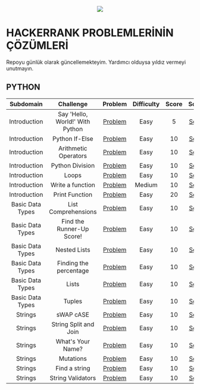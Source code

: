 <p align="center"><a href="https://www.hackerrank.com/gumusisikberkcan?hr_r=1"><img src="https://i0.wp.com/gradsingames.com/wp-content/uploads/2016/05/856771_668224053197841_1943699009_o.png" ></a></p>

# HACKERRANK PROBLEMLERİNİN ÇÖZÜMLERİ
  Repoyu günlük olarak güncellemekteyim. Yardımcı olduysa yıldız vermeyi unutmayın.

## PYTHON

|       Subdomain       |                 Challenge                 |                                             Problem                                              | Difficulty | Score |                                             Solution                                              |
| :-------------------: | :---------------------------------------: | :----------------------------------------------------------------------------------------------: | :--------: | :---: | :-----------------------------------------------------------------------------------------------: |
|     Introduction      |      Say 'Hello, World!' With Python      |             [Problem](https://www.hackerrank.com/challenges/py-hello-world/problem)              |    Easy    |   5   |   [Solution](https://github.com/berkcangumusisik/HackerrankPractice/blob/main/Python/01.%20Introduction/001.%20Say%20Hello%2C%20World!%20With%20Python.py)   |
|     Introduction      |              Python If-Else               |               [Problem](https://www.hackerrank.com/challenges/py-if-else/problem)                |    Easy    |  10   |              [Solution](https://github.com/berkcangumusisik/HackerrankPractice/blob/main/Python/01.%20Introduction/002.%20Python%20If-Else.py)               |
|     Introduction      |           Arithmetic Operators            |       [Problem](https://www.hackerrank.com/challenges/python-arithmetic-operators/problem)       |    Easy    |  10   |           [Solution](https://github.com/berkcangumusisik/HackerrankPractice/blob/main/Python/01.%20Introduction/003.%20Arithmetic%20Operators.py)            |
|     Introduction      |              Python Division              |             [Problem](https://www.hackerrank.com/challenges/python-division/problem)             |    Easy    |  10   |            [Solution](https://github.com/berkcangumusisik/HackerrankPractice/blob/main/Python/01.%20Introduction/004.%20Python%20Division.py)            |
|     Introduction      |                   Loops                   |              [Problem](https://www.hackerrank.com/challenges/python-loops/problem)               |    Easy    |  10   |        [Solution](https://github.com/berkcangumusisik/HackerrankPractice/blob/main/Python/01.%20Introduction/005.%20Loops.py)                    |
|     Introduction      |             Write a function              |            [Problem](https://www.hackerrank.com/challenges/write-a-function/problem)             |   Medium   |  10   |            [Solution](https://github.com/berkcangumusisik/HackerrankPractice/blob/main/Python/01.%20Introduction/006.%20Write%20a%20function.py)             |
|     Introduction      |              Print Function               |              [Problem](https://www.hackerrank.com/challenges/python-print/problem)               |    Easy    |  20   |              [Solution](https://github.com/berkcangumusisik/HackerrankPractice/blob/main/Python/01.%20Introduction/007.%20Print%20Function.py)  
|  Basic Data Types    |            List Comprehensions            |           [Problem](https://www.hackerrank.com/challenges/list-comprehensions/problem)           |    Easy    |  10   |        [Solution](https://github.com/berkcangumusisik/HackerrankPractice/blob/main/Python/02.%20Basic%20Data%20Types/001.%20List%20Comprehensions.py)        |
|   Basic Data Types    |         Find the Runner-Up Score!         |  [Problem](https://www.hackerrank.com/challenges/find-second-maximum-number-in-a-list/problem)   |    Easy    |  10   |   [Solution](https://github.com/berkcangumusisik/HackerrankPractice/blob/main/Python/02.%20Basic%20Data%20Types/002.%20Find%20the%20Runner-Up%20Score!.py)   
|   Basic Data Types    |               Nested Lists                |               [Problem](https://www.hackerrank.com/challenges/nested-list/problem)               |    Easy    |  10   |           [Solution](https://github.com/berkcangumusisik/HackerrankPractice/blob/main/Python/02.%20Basic%20Data%20Types/003.%20Nested%20List.py)            |
|   Basic Data Types    |          Finding the percentage           |         [Problem](https://www.hackerrank.com/challenges/finding-the-percentage/problem)          |    Easy    |  10   |     [Solution](https://github.com/berkcangumusisik/HackerrankPractice/blob/main/Python/02.%20Basic%20Data%20Types/004.%20Finding%20the%20percentage.py)      |
|   Basic Data Types    |                   Lists                   |              [Problem](https://www.hackerrank.com/challenges/python-lists/problem)               |    Easy    |  10   |                [Solution](https://github.com/berkcangumusisik/HackerrankPractice/blob/main/Python/02.%20Basic%20Data%20Types/005.%20Lists.py)                |
|   Basic Data Types    |                  Tuples                   |              [Problem](https://www.hackerrank.com/challenges/python-tuples/problem)              |    Easy    |  10   |               [Solution](https://github.com/berkcangumusisik/HackerrankPractice/blob/main/Python/02.%20Basic%20Data%20Types/006.%20Tuples.py)                |
|        Strings        |                 sWAP cASE                 |                [Problem](https://www.hackerrank.com/challenges/swap-case/problem)                |    Easy    |  10   |                   [Solution](https://github.com/berkcangumusisik/HackerrankPractice/blob/main/Python/03.Strings/001.%20sWAP%20cASE.py)                    |
|        Strings        |           String Split and Join           |      [Problem](https://www.hackerrank.com/challenges/python-string-split-and-join/problem)       |    Easy    |  10   |           [Solution](https://github.com/berkcangumusisik/HackerrankPractice/blob/main/Python/03.Strings/002.%20String%20Split%20and%20Join.py)            |
|        Strings        |             What's Your Name?             |             [Problem](https://www.hackerrank.com/challenges/whats-your-name/problem)             |    Easy    |  10   |               [Solution](https://github.com/berkcangumusisik/HackerrankPractice/blob/main/Python/03.Strings/003.%20What's%20Your%20Name.py)               |
|        Strings        |                 Mutations                 |            [Problem](https://www.hackerrank.com/challenges/python-mutations/problem)             |    Easy    |  10   |                    [Solution](https://github.com/berkcangumusisik/HackerrankPractice/blob/main/Python/03.Strings/004.%20Mutations.py)                     |
|        Strings        |               Find a string               |              [Problem](https://www.hackerrank.com/challenges/find-a-string/problem)              |    Easy    |  10   |                [Solution](https://github.com/berkcangumusisik/HackerrankPractice/blob/main/Python/03.Strings/005.%20Find%20a%20string.py)                 |
|        Strings        |             String Validators             |            [Problem](https://www.hackerrank.com/challenges/string-validators/problem)            |    Easy    |  10   |               [Solution](https://github.com/berkcangumusisik/HackerrankPractice/blob/main/Python/03.Strings/006.%20String%20Validators.py)                |
